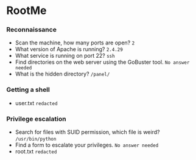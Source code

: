 # RootMe

### Reconnaissance
- Scan the machine, how many ports are open? `2` <br />
- What version of Apache is running? `2.4.29` <br />
- What service is running on port 22? `ssh` <br />
- Find directories on the web server using the GoBuster tool. `No answer needed` <br />
- What is the hidden directory? `/panel/` <br />

### Getting a shell
- user.txt `redacted` <br />

### Privilege escalation
- Search for files with SUID permission, which file is weird? `/usr/bin/python` <br />
- Find a form to escalate your privileges. `No answer needed` <br />
- root.txt `redacted` <br />
